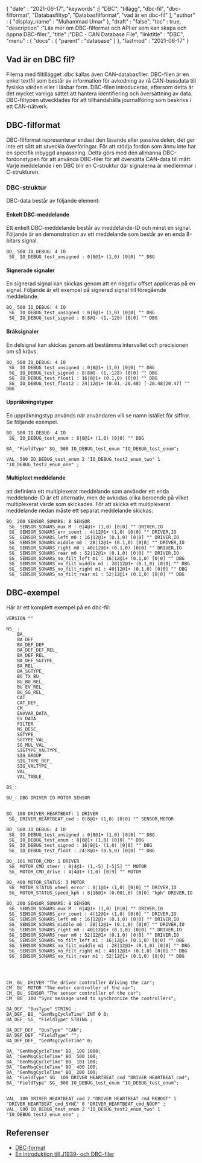 {
  "date" : "2021-06-17",
  "keywords" :[ "DBC", "tillägg", "dbc-fil", "dbc-filformat", "Databasfiltyp", "Databasfilformat", "vad är en dbc-fil" ],
  "author" : {
    "display_name" : "Muhammad Umar"
},
  "draft" : "false",
  "toc" : true,
  "description" :"Läs mer om DBC-filformat och API:er som kan skapa och öppna DBC-filer.",
  "title" :"DBC - CAN Database File",
  "linktitle" : "DBC",
  "menu" : {
    "docs" : {
      "parent" : "database"
}
},
  "lastmod" : "2021-06-17"
}

## Vad är en DBC fil?
Filerna med filtillägget .dbc kallas även CAN-databasfiler. DBC-filen är en enkel textfil som består av information för avkodning av rå CAN-bussdata till fysiska värden eller i läsbar form. DBC-filen introduceras, eftersom detta är det mycket vanliga sättet att hantera identifiering och översättning av data. DBC-filtypen utvecklades för att tillhandahålla journalföring som beskrivs i ett CAN-nätverk.

## DBC-filformat
DBC-filformat representerar endast den läsande eller passiva delen, det ger inte ett sätt att utveckla överföringar. För att stödja fordon som ännu inte har en specifik inbyggd anpassning. Detta görs med den allmänna DBC-fordonstypen för att använda DBC-filer för att översätta CAN-data till mått. Varje meddelande i en DBC blir en C-struktur där signalerna är medlemmar i C-strukturen.

### DBC-struktur
DBC-data består av följande element:

#### Enkelt DBC-meddelande
Ett enkelt DBC-meddelande består av meddelande-ID och minst en signal. Följande är en demonstration av ett meddelande som består av en enda 8-bitars signal.

```
BO_ 500 IO_DEBUG: 4 IO
 SG_ IO_DEBUG_test_unsigned : 0|8@1+ (1,0) [0|0] "" DBG
```
#### Signerade signaler
En signerad signal kan skickas genom att en negativ offset appliceras på en signal. Följande är ett exempel på signerad signal till föregående meddelande.

```
BO_ 500 IO_DEBUG: 4 IO
 SG_ IO_DEBUG_test_unsigned : 0|8@1+ (1,0) [0|0] "" DBG
 SG_ IO_DEBUG_test_signed : 8|8@1- (1,-128) [0|0] "" DBG
```
#### Bråksignaler
En delsignal kan skickas genom att bestämma intervallet och precisionen om så krävs.

```
BO_ 500 IO_DEBUG: 4 IO
 SG_ IO_DEBUG_test_unsigned : 0|8@1+ (1,0) [0|0] "" DBG
 SG_ IO_DEBUG_test_signed : 8|8@1- (1,-128) [0|0] "" DBG
 SG_ IO_DEBUG_test_float1 : 16|8@1+ (0.1,0) [0|0] "" DBG
 SG_ IO_DEBUG_test_float2 : 24|12@1+ (0.01,-20.48) [-20.48|20.47] "" DBG
```
#### Uppräkningstyper
En uppräkningstyp används när användaren vill se namn istället för siffror. Se följande exempel.

```
BO_ 500 IO_DEBUG: 4 IO
 SG_ IO_DEBUG_test_enum : 8|8@1+ (1,0) [0|0] "" DBG

BA_ "FieldType" SG_ 500 IO_DEBUG_test_enum "IO_DEBUG_test_enum";

VAL_ 500 IO_DEBUG_test_enum 2 "IO_DEBUG_test2_enum_two" 1 "IO_DEBUG_test2_enum_one" ;
```
#### Multiplext meddelande
att definiera ett multiplexerat meddelande som använder ett enda meddelande-ID är ett alternativ, men de avkodas olika beroende på vilket multiplexerat värde som skickades. För att skicka ett multiplexerat meddelande nedan måste ett separat meddelande skickas:

```
BO_ 200 SENSOR_SONARS: 8 SENSOR
 SG_ SENSOR_SONARS_mux M : 0|4@1+ (1,0) [0|0] "" DRIVER,IO
 SG_ SENSOR_SONARS_err_count : 4|12@1+ (1,0) [0|0] "" DRIVER,IO
 SG_ SENSOR_SONARS_left m0 : 16|12@1+ (0.1,0) [0|0] "" DRIVER,IO
 SG_ SENSOR_SONARS_middle m0 : 28|12@1+ (0.1,0) [0|0] "" DRIVER,IO
 SG_ SENSOR_SONARS_right m0 : 40|12@1+ (0.1,0) [0|0] "" DRIVER,IO
 SG_ SENSOR_SONARS_rear m0 : 52|12@1+ (0.1,0) [0|0] "" DRIVER,IO
 SG_ SENSOR_SONARS_no_filt_left m1 : 16|12@1+ (0.1,0) [0|0] "" DBG
 SG_ SENSOR_SONARS_no_filt_middle m1 : 28|12@1+ (0.1,0) [0|0] "" DBG
 SG_ SENSOR_SONARS_no_filt_right m1 : 40|12@1+ (0.1,0) [0|0] "" DBG
 SG_ SENSOR_SONARS_no_filt_rear m1 : 52|12@1+ (0.1,0) [0|0] "" DBG
```

## DBC-exempel

Här är ett komplett exempel på en dbc-fil:

```
VERSION ""

NS_ :
	BA_
	BA_DEF_
	BA_DEF_DEF_
	BA_DEF_DEF_REL_
	BA_DEF_REL_
	BA_DEF_SGTYPE_
	BA_REL_
	BA_SGTYPE_
	BO_TX_BU_
	BU_BO_REL_
	BU_EV_REL_
	BU_SG_REL_
	CAT_
	CAT_DEF_
	CM_
	ENVVAR_DATA_
	EV_DATA_
	FILTER
	NS_DESC_
	SGTYPE_
	SGTYPE_VAL_
	SG_MUL_VAL_
	SIGTYPE_VALTYPE_
	SIG_GROUP_
	SIG_TYPE_REF_
	SIG_VALTYPE_
	VAL_
	VAL_TABLE_

BS_:

BU_: DBG DRIVER IO MOTOR SENSOR


BO_ 100 DRIVER_HEARTBEAT: 1 DRIVER
 SG_ DRIVER_HEARTBEAT_cmd : 0|8@1+ (1,0) [0|0] "" SENSOR,MOTOR

BO_ 500 IO_DEBUG: 4 IO
 SG_ IO_DEBUG_test_unsigned : 0|8@1+ (1,0) [0|0] "" DBG
 SG_ IO_DEBUG_test_enum : 8|8@1+ (1,0) [0|0] "" DBG
 SG_ IO_DEBUG_test_signed : 16|8@1- (1,0) [0|0] "" DBG
 SG_ IO_DEBUG_test_float : 24|8@1+ (0.5,0) [0|0] "" DBG

BO_ 101 MOTOR_CMD: 1 DRIVER
 SG_ MOTOR_CMD_steer : 0|4@1- (1,-5) [-5|5] "" MOTOR
 SG_ MOTOR_CMD_drive : 4|4@1+ (1,0) [0|9] "" MOTOR

BO_ 400 MOTOR_STATUS: 3 MOTOR
 SG_ MOTOR_STATUS_wheel_error : 0|1@1+ (1,0) [0|0] "" DRIVER,IO
 SG_ MOTOR_STATUS_speed_kph : 8|16@1+ (0.001,0) [0|0] "kph" DRIVER,IO

BO_ 200 SENSOR_SONARS: 8 SENSOR
 SG_ SENSOR_SONARS_mux M : 0|4@1+ (1,0) [0|0] "" DRIVER,IO
 SG_ SENSOR_SONARS_err_count : 4|12@1+ (1,0) [0|0] "" DRIVER,IO
 SG_ SENSOR_SONARS_left m0 : 16|12@1+ (0.1,0) [0|0] "" DRIVER,IO
 SG_ SENSOR_SONARS_middle m0 : 28|12@1+ (0.1,0) [0|0] "" DRIVER,IO
 SG_ SENSOR_SONARS_right m0 : 40|12@1+ (0.1,0) [0|0] "" DRIVER,IO
 SG_ SENSOR_SONARS_rear m0 : 52|12@1+ (0.1,0) [0|0] "" DRIVER,IO
 SG_ SENSOR_SONARS_no_filt_left m1 : 16|12@1+ (0.1,0) [0|0] "" DBG
 SG_ SENSOR_SONARS_no_filt_middle m1 : 28|12@1+ (0.1,0) [0|0] "" DBG
 SG_ SENSOR_SONARS_no_filt_right m1 : 40|12@1+ (0.1,0) [0|0] "" DBG
 SG_ SENSOR_SONARS_no_filt_rear m1 : 52|12@1+ (0.1,0) [0|0] "" DBG




CM_ BU_ DRIVER "The driver controller driving the car";
CM_ BU_ MOTOR "The motor controller of the car";
CM_ BU_ SENSOR "The sensor controller of the car";
CM_ BO_ 100 "Sync message used to synchronize the controllers";

BA_DEF_ "BusType" STRING ;
BA_DEF_ BO_ "GenMsgCycleTime" INT 0 0;
BA_DEF_ SG_ "FieldType" STRING ;

BA_DEF_DEF_ "BusType" "CAN";
BA_DEF_DEF_ "FieldType" "";
BA_DEF_DEF_ "GenMsgCycleTime" 0;

BA_ "GenMsgCycleTime" BO_ 100 1000;
BA_ "GenMsgCycleTime" BO_ 500 100;
BA_ "GenMsgCycleTime" BO_ 101 100;
BA_ "GenMsgCycleTime" BO_ 400 100;
BA_ "GenMsgCycleTime" BO_ 200 100;
BA_ "FieldType" SG_ 100 DRIVER_HEARTBEAT_cmd "DRIVER_HEARTBEAT_cmd";
BA_ "FieldType" SG_ 500 IO_DEBUG_test_enum "IO_DEBUG_test_enum";


VAL_ 100 DRIVER_HEARTBEAT_cmd 2 "DRIVER_HEARTBEAT_cmd_REBOOT" 1 "DRIVER_HEARTBEAT_cmd_SYNC" 0 "DRIVER_HEARTBEAT_cmd_NOOP" ;
VAL_ 500 IO_DEBUG_test_enum 2 "IO_DEBUG_test2_enum_two" 1 "IO_DEBUG_test2_enum_one" ;

```







## Referenser ##

* [DBC-format](http://socialledge.com/sjsu/index.php/DBC_Format)
* [En introduktion till J1939- och DBC-filer](https://www.kvaser.com/developer-blog/an-introduction-j1939-and-dbc-files/)

